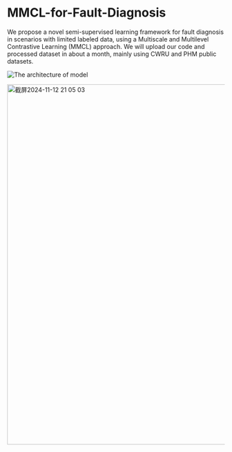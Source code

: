 # MMCL-for-Fault-Diagnosis
We propose a novel semi-supervised learning framework for fault diagnosis in scenarios with limited labeled data, using a Multiscale and Multilevel Contrastive Learning (MMCL) approach. We will upload our code and processed dataset in about a month, mainly using CWRU and PHM public datasets.


![The architecture of model](https://github.com/user-attachments/assets/a323e480-ebcf-4504-afa0-55fa3300ddde)


<img width="834" alt="截屏2024-11-12 21 05 03" src="https://github.com/user-attachments/assets/b41dfc29-b170-44aa-b8a6-287bd6175962">
